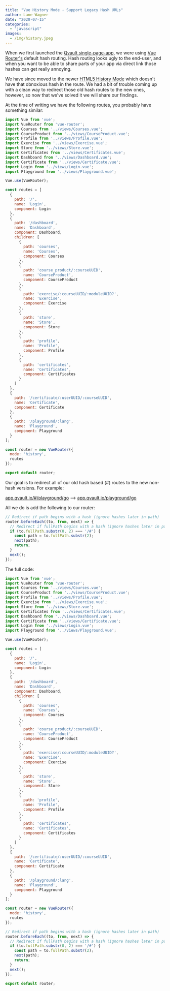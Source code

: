 ```yaml
---
title: "Vue History Mode - Support Legacy Hash URLs"
author: Lane Wagner
date: "2020-07-15"
categories: 
  - "javascript"
images:
  - /img/history.jpeg
---
```


When we first launched the [Qvault single-page-app](https://app.qvault.io/), we were using [Vue Router's](https://router.vuejs.org/) default hash routing. Hash routing looks ugly to the end-user, and when you want to be able to share parts of your app via direct link those hashes can get really annoying.

We have since moved to the newer [HTML5 History Mode](https://router.vuejs.org/guide/essentials/history-mode.html) which doesn't have that obnoxious hash in the route. We had a bit of trouble coming up with a clean way to redirect those old hash routes to the new ones, however, so now that we've solved it we will share our findings.

At the time of writing we have the following routes, you probably have something similar:

```js
import Vue from 'vue';
import VueRouter from 'vue-router';
import Courses from '../views/Courses.vue';
import CourseProduct from '../views/CourseProduct.vue';
import Profile from '../views/Profile.vue';
import Exercise from '../views/Exercise.vue';
import Store from '../views/Store.vue';
import Certificates from '../views/Certificates.vue';
import Dashboard from '../views/Dashboard.vue';
import Certificate from '../views/Certificate.vue';
import Login from '../views/Login.vue';
import Playground from '../views/Playground.vue';

Vue.use(VueRouter);

const routes = [
  {
    path: '/',
    name: 'Login',
    component: Login
  },
  {
    path: '/dashboard',
    name: 'Dashboard',
    component: Dashboard,
    children: [
      {
        path: 'courses',
        name: 'Courses',
        component: Courses
      },
      {
        path: 'course_product/:courseUUID',
        name: 'CourseProduct',
        component: CourseProduct
      },
      {
        path: 'exercise/:courseUUID/:moduleUUID?',
        name: 'Exercise',
        component: Exercise
      },
      {
        path: 'store',
        name: 'Store',
        component: Store
      },
      {
        path: 'profile',
        name: 'Profile',
        component: Profile
      },
      {
        path: 'certificates',
        name: 'Certificates',
        component: Certificates
      }
    ]
  },
  {
    path: '/certificate/:userUUID/:courseUUID',
    name: 'Certificate',
    component: Certificate
  },
  {
    path: '/playground/:lang',
    name: 'Playground',
    component: Playground
  }
];

const router = new VueRouter({
  mode: 'history',
  routes
});

export default router;
```

Our goal is to redirect all of our old hash based (#) routes to the new non-hash versions. For example:

[app.qvault.io/#/playground/go](https://app.qvault.io/playground/go) --> [app.qvault.io/playground/go](https://app.qvault.io/playground/go)

All we do is add the following to our router:

```js
// Redirect if path begins with a hash (ignore hashes later in path)
router.beforeEach((to, from, next) => {
  // Redirect if fullPath begins with a hash (ignore hashes later in path)
  if (to.fullPath.substr(0, 2) === '/#') {
    const path = to.fullPath.substr(2);
    next(path);
    return;
  }
  next();
});
```

The full code:

```js
import Vue from 'vue';
import VueRouter from 'vue-router';
import Courses from '../views/Courses.vue';
import CourseProduct from '../views/CourseProduct.vue';
import Profile from '../views/Profile.vue';
import Exercise from '../views/Exercise.vue';
import Store from '../views/Store.vue';
import Certificates from '../views/Certificates.vue';
import Dashboard from '../views/Dashboard.vue';
import Certificate from '../views/Certificate.vue';
import Login from '../views/Login.vue';
import Playground from '../views/Playground.vue';

Vue.use(VueRouter);

const routes = [
  {
    path: '/',
    name: 'Login',
    component: Login
  },
  {
    path: '/dashboard',
    name: 'Dashboard',
    component: Dashboard,
    children: [
      {
        path: 'courses',
        name: 'Courses',
        component: Courses
      },
      {
        path: 'course_product/:courseUUID',
        name: 'CourseProduct',
        component: CourseProduct
      },
      {
        path: 'exercise/:courseUUID/:moduleUUID?',
        name: 'Exercise',
        component: Exercise
      },
      {
        path: 'store',
        name: 'Store',
        component: Store
      },
      {
        path: 'profile',
        name: 'Profile',
        component: Profile
      },
      {
        path: 'certificates',
        name: 'Certificates',
        component: Certificates
      }
    ]
  },
  {
    path: '/certificate/:userUUID/:courseUUID',
    name: 'Certificate',
    component: Certificate
  },
  {
    path: '/playground/:lang',
    name: 'Playground',
    component: Playground
  }
];

const router = new VueRouter({
  mode: 'history',
  routes
});

// Redirect if path begins with a hash (ignore hashes later in path)
router.beforeEach((to, from, next) => {
  // Redirect if fullPath begins with a hash (ignore hashes later in path)
  if (to.fullPath.substr(0, 2) === '/#') {
    const path = to.fullPath.substr(2);
    next(path);
    return;
  }
  next();
});

export default router;
```
